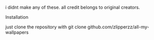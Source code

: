 i didnt make any of these. all credit belongs to original creators.


Installation

just clone the repository with git clone github.com/zlipperzz/all-my-wallpapers
